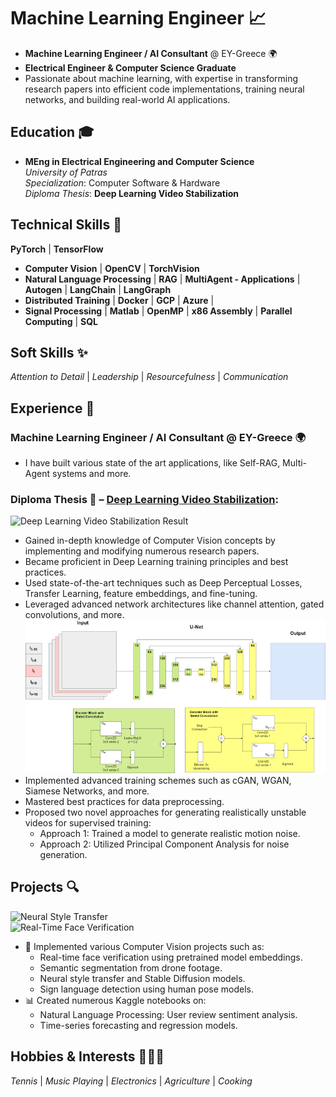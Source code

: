 # **Machine Learning Engineer** 📈  
- **Machine Learning Engineer / AI Consultant** @ EY-Greece 🌍  
- **Electrical Engineer & Computer Science Graduate**  
-  Passionate about machine learning, with expertise in transforming research papers into efficient code implementations, training neural networks, and building real-world AI applications.  


## **Education** 🎓  
- **MEng in Electrical Engineering and Computer Science**  
  *University of Patras*  
  *Specialization*: Computer Software & Hardware  
  *Diploma Thesis*: **Deep Learning Video Stabilization**


## **Technical Skills** 🔧
**PyTorch** | **TensorFlow** 
 - **Computer Vision** | **OpenCV** | **TorchVision** 
 - **Natural Language Processing** | **RAG** | **MultiAgent - Applications** | **Autogen** | **LangChain** | **LangGraph** 
 - **Distributed Training** | **Docker** | **GCP** | **Azure** |
 - **Signal Processing** | **Matlab** | **OpenMP** | **x86 Assembly** | **Parallel Computing** | **SQL**  


## **Soft Skills** ✨  
*Attention to Detail* | *Leadership* | *Resourcefulness* | *Communication*


## **Experience** 💼  
### **Machine Learning Engineer / AI Consultant** @ EY-Greece 🌍  
- I have built various state of the art applications, like Self-RAG, Multi-Agent systems and more.

### **Diploma Thesis** 📝 – [Deep Learning Video Stabilization](/assets/thesis.pdf):  
![Deep Learning Video Stabilization Result](/assets/img/stab_result.gif)

- Gained in-depth knowledge of Computer Vision concepts by implementing and modifying numerous research papers.  
- Became proficient in Deep Learning training principles and best practices.  
- Used state-of-the-art techniques such as Deep Perceptual Losses, Transfer Learning, feature embeddings, and fine-tuning.  
- Leveraged advanced network architectures like channel attention, gated convolutions, and more.  
![DMBVS_UNET Architecture](/assets/img/DMBVS_UNET.png)  
- Implemented advanced training schemes such as cGAN, WGAN, Siamese Networks, and more.  
- Mastered best practices for data preprocessing.  
- Proposed two novel approaches for generating realistically unstable videos for supervised training:  
  - Approach 1: Trained a model to generate realistic motion noise.  
  - Approach 2: Utilized Principal Component Analysis for noise generation.


## **Projects** 🔍  
![Neural Style Transfer](/assets/img/neural_style.gif)  
![Real-Time Face Verification](/assets/img/faceid.gif)


- 🎥 Implemented various Computer Vision projects such as:  
  - Real-time face verification using pretrained model embeddings.  
  - Semantic segmentation from drone footage.  
  - Neural style transfer and Stable Diffusion models.  
  - Sign language detection using human pose models.  
- 📊 Created numerous Kaggle notebooks on:  
  - Natural Language Processing: User review sentiment analysis.  
  - Time-series forecasting and regression models.


## **Hobbies & Interests** 🎾🎶🔌  
*Tennis* | *Music Playing* | *Electronics* | *Agriculture* | *Cooking*
